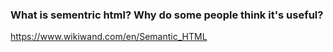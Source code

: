 ### What is sementric html? Why do some people think it's useful?
https://www.wikiwand.com/en/Semantic_HTML
